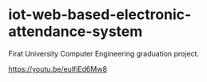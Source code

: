 # iot-web-based-electronic-attendance-system
Firat University Computer Engineering graduation project. 

https://youtu.be/eulfiEd6Mw8
